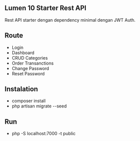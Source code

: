 ## Lumen 10 Starter Rest API 
Rest API starter dengan dependency minimal dengan JWT Auth.


## Route
- Login
- Dashboard
- CRUD Categories
- Order Transanctions
- Change Password
- Reset Password


## Instalation
- composer install
- php artisan migrate --seed


## Run
- php -S localhost:7000 -t public